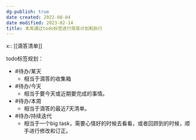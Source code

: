 ```yaml
---
dg-publish: true
date created: 2022-08-04
date modified: 2023-02-14
title: 本库通过todo标签进行简易计划和执行
---
```


x:: [[滴答清单]]

todo标签规划：

- #待办/某天
	- 相当于滴答的收集箱
- #待办/今天
	- 相当于要今天或近期要完成的事情。
- #待办/本周
	- 相当于滴答的最近7天清单。
- #待办/持续迭代
	- 相当于一个big task，需要心情好的时候去看看，或者回顾到的时候，顺手进行修改和订正。
